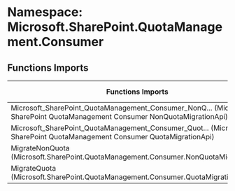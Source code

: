 # Namespace: Microsoft.SharePoint.QuotaManagement.Consumer

## Functions Imports

Functions Imports | SPO | SP 2019 | SP 2016 | SP 2013
----------|:---:|:-------:|:-------:|:-------:
<span title="Microsoft_SharePoint_QuotaManagement_Consumer_NonQuotaMigrationApi">Microsoft_SharePoint_QuotaManagement_Consumer_NonQ...</span> (Microsoft SharePoint QuotaManagement Consumer NonQuotaMigrationApi) | ✅ | ❌ | ❌ | ❌
<span title="Microsoft_SharePoint_QuotaManagement_Consumer_QuotaMigrationApi">Microsoft_SharePoint_QuotaManagement_Consumer_Quot...</span> (Microsoft SharePoint QuotaManagement Consumer QuotaMigrationApi) | ✅ | ❌ | ❌ | ❌
MigrateNonQuota (Microsoft.SharePoint.QuotaManagement.Consumer.NonQuotaMigrationApi) | ✅ | ❌ | ❌ | ❌
MigrateQuota (Microsoft.SharePoint.QuotaManagement.Consumer.QuotaMigrationApi) | ✅ | ❌ | ❌ | ❌